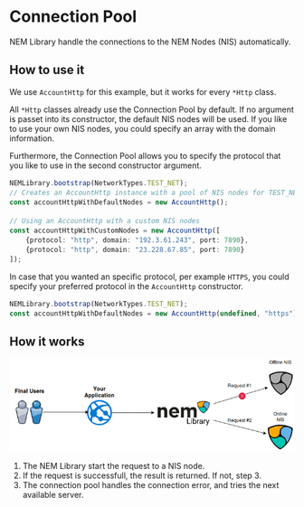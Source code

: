# Connection Pool

NEM Library handle the connections to the NEM Nodes (NIS) automatically.

## How to use it

We use `AccountHttp` for this example, but it works for every `*Http` class.

All `*Http` classes already use the Connection Pool by default. If no argument is passet into its constructor, the default NIS nodes will be used.
If you like to use your own NIS nodes, you could specify an array with the domain information.

Furthermore, the Connection Pool allows you to specify the protocol that you like to use in the second constructor argument.

```typescript
NEMLibrary.bootstrap(NetworkTypes.TEST_NET);
// Creates an AccountHttp instance with a pool of NIS nodes for TEST_NET
const accountHttpWithDefaultNodes = new AccountHttp();

// Using an AccountHttp with a custom NIS nodes
const accountHttpWithCustomNodes = new AccountHttp([
    {protocol: "http", domain: "192.3.61.243", port: 7890},
    {protocol: "http", domain: "23.228.67.85", port: 7890}
]);
```

In case that you wanted an specific protocol, per example `HTTPS`, you could specify your preferred protocol in the `AccountHttp` constructor.

```typescript 
NEMLibrary.bootstrap(NetworkTypes.TEST_NET);
const accountHttpWithDefaultNodes = new AccountHttp(undefined, "https");
```

## How it works

![Functional](../img/Connection_Pool.png)

1. The NEM Library start the request to a NIS node.
2. If the request is successfull, the result is returned. If not, step 3.
3. The connection pool handles the connection error, and tries the next available server.
